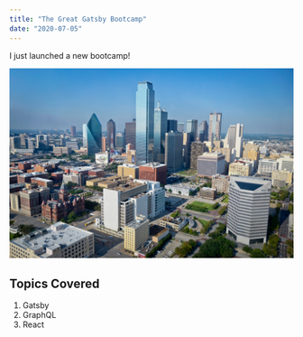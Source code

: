 ```yaml
---
title: "The Great Gatsby Bootcamp"
date: "2020-07-05"
---
```


I just launched a new bootcamp!

![Dallas](./Dallas.jpg)

## Topics Covered

1. Gatsby
2. GraphQL
3. React